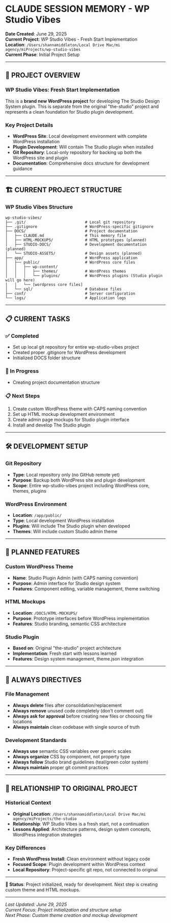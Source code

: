 # CLAUDE SESSION MEMORY - WP Studio Vibes

**Date Created**: June 29, 2025  
**Current Project**: WP Studio Vibes - Fresh Start Implementation  
**Location**: `/Users/shannamiddleton/Local Drive Mac/mi agency/miProjects/wp-studio-vibes`  
**Current Phase**: Initial Project Setup

---

## 🎯 **PROJECT OVERVIEW**

### **WP Studio Vibes: Fresh Start Implementation**
This is a **brand new WordPress project** for developing The Studio Design System plugin. This is separate from the original "the-studio" project and represents a clean foundation for Studio plugin development.

### **Key Project Details**
- **WordPress Site**: Local development environment with complete WordPress installation
- **Plugin Development**: Will contain The Studio plugin when installed
- **Git Repository**: Local-only repository for backing up both the WordPress site and plugin
- **Documentation**: Comprehensive docs structure for development guidance

---

## 🏗️ **CURRENT PROJECT STRUCTURE**

### **WP Studio Vibes Structure**
```
wp-studio-vibes/
├── .git/                          # Local git repository
├── .gitignore                     # WordPress-specific gitignore
├── DOCS/                          # Project documentation
│   ├── CLAUDE.md                  # This memory file
│   ├── HTML-MOCKUPS/              # HTML prototypes (planned)
│   ├── STUDIO-DOCS/               # Development documentation (planned)  
│   └── STUDIO-ASSETS/             # Design assets (planned)
├── app/                           # WordPress application
│   ├── public/                    # WordPress core files
│   │   ├── wp-content/
│   │   │   ├── themes/            # WordPress themes
│   │   │   └── plugins/           # WordPress plugins (Studio plugin will go here)
│   │   └── [wordpress core files]
│   └── sql/                       # Database files
├── conf/                          # Server configuration
└── logs/                          # Application logs
```

---

## 📋 **CURRENT TASKS**

### **✅ Completed**
- Set up local git repository for entire wp-studio-vibes project
- Created proper .gitignore for WordPress development
- Initialized DOCS folder structure

### **🔄 In Progress**
- Creating project documentation structure

### **📋 Next Steps**
1. Create custom WordPress theme with CAPS naming convention
2. Set up HTML mockup development environment
3. Create admin page mockups for Studio plugin interface
4. Install and develop The Studio plugin

---

## 🛠️ **DEVELOPMENT SETUP**

### **Git Repository**
- **Type**: Local repository only (no GitHub remote yet)
- **Purpose**: Backup both WordPress site and plugin development
- **Scope**: Entire wp-studio-vibes project including WordPress core, themes, plugins

### **WordPress Environment**
- **Location**: `/app/public/`
- **Type**: Local development WordPress installation
- **Plugins**: Will include The Studio plugin when developed
- **Themes**: Will include custom Studio admin theme

---

## 🎨 **PLANNED FEATURES**

### **Custom WordPress Theme**
- **Name**: Studio Plugin Admin (with CAPS naming convention)
- **Purpose**: Admin interface for Studio design system
- **Features**: Component editing, variable management, theme switching

### **HTML Mockups**
- **Location**: `/DOCS/HTML-MOCKUPS/`
- **Purpose**: Prototype interfaces before WordPress implementation
- **Features**: Studio branding, semantic CSS architecture

### **Studio Plugin**
- **Based on**: Original "the-studio" project architecture
- **Implementation**: Fresh start with lessons learned
- **Features**: Design system management, theme.json integration

---

## 📝 **ALWAYS DIRECTIVES**

### **File Management**
- **Always delete** files after consolidation/replacement
- **Always remove** unused code completely (don't comment out)
- **Always ask for approval** before creating new files or choosing file locations
- **Always maintain** clean codebase with single source of truth

### **Development Standards**
- **Always use** semantic CSS variables over generic scales
- **Always organize** CSS by component, not property type
- **Always follow** Studio brand guidelines (teal/green color system)
- **Always maintain** proper git commit practices

---

## 🔗 **RELATIONSHIP TO ORIGINAL PROJECT**

### **Historical Context**
- **Original Location**: `/Users/shannamiddleton/Local Drive Mac/mi agency/miProjects/the-studio`
- **Relationship**: WP Studio Vibes is a fresh start, not a continuation
- **Lessons Applied**: Architecture patterns, design system concepts, WordPress integration strategies

### **Key Differences**
- **Fresh WordPress Install**: Clean environment without legacy code
- **Focused Scope**: Plugin development within WordPress context
- **Local Repository**: Project-specific git repo, not connected to original

---

**🚀 Status**: Project initialized, ready for development. Next step is creating custom theme and HTML mockups.

---

*Last Updated: June 29, 2025*  
*Current Focus: Project initialization and structure setup*  
*Next Phase: Custom theme creation and mockup development*